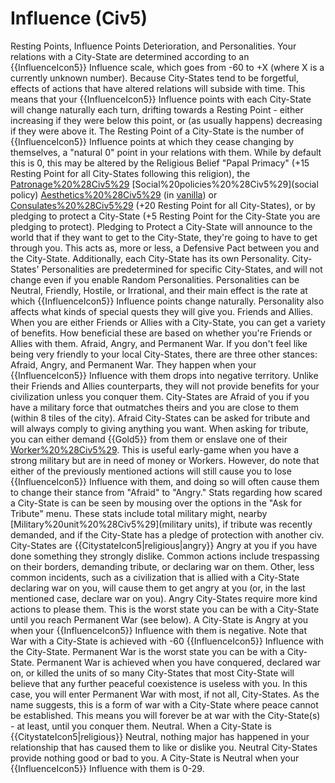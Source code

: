 # Influence (Civ5)

Resting Points, Influence Points Deterioration, and Personalities.
Your relations with a City-State are determined according to an {{InfluenceIcon5}} Influence scale, which goes from -60 to +X (where X is a currently unknown number). Because City-States tend to be forgetful, effects of actions that have altered relations will subside with time. This means that your {{InfluenceIcon5}} Influence points with each City-State will change naturally each turn, drifting towards a Resting Point - either increasing if they were below this point, or (as usually happens) decreasing if they were above it.
The Resting Point of a City-State is the number of {{InfluenceIcon5}} Influence points at which they cease changing by themselves, a "natural 0" point in your relations with them. While by default this is 0, this may be altered by the Religious Belief "Papal Primacy" (+15 Resting Point for all City-States following this religion), the [Patronage%20%28Civ5%29](Patronage) [Social%20policies%20%28Civ5%29](social policy) [Aesthetics%20%28Civ5%29](Aesthetics) (in [vanilla](vanilla)) or [Consulates%20%28Civ5%29](Consulates) (+20 Resting Point for all City-States), or by pledging to protect a City-State (+5 Resting Point for the City-State you are pledging to protect). Pledging to Protect a City-State will announce to the world that if they want to get to the City-State, they're going to have to get through you. This acts as, more or less, a Defensive Pact between you and the City-State.
Additionally, each City-State has its own Personality. City-States' Personalities are predetermined for specific City-States, and will not change even if you enable Random Personalities. Personalities can be Neutral, Friendly, Hostile, or Irrational, and their main effect is the rate at which {{InfluenceIcon5}} Influence points change naturally. Personality also affects what kinds of special quests they will give you.
Friends and Allies.
When you are either Friends or Allies with a City-State, you can get a variety of benefits. How beneficial these are based on whether you're Friends or Allies with them.
Afraid, Angry, and Permanent War.
If you don't feel like being very friendly to your local City-States, there are three other stances: Afraid, Angry, and Permanent War. They happen when your {{InfluenceIcon5}} Influence with them drops into negative territory. Unlike their Friends and Allies counterparts, they will not provide benefits for your civilization unless you conquer them.
City-States are Afraid of you if you have a military force that outmatches theirs and you are close to them (within 8 tiles of the city). Afraid City-States can be asked for tribute and will always comply to giving anything you want. When asking for tribute, you can either demand {{Gold5}} from them or enslave one of their [Worker%20%28Civ5%29](Workers). This is useful early-game when you have a strong military but are in need of money or Workers. However, do note that either of the previously mentioned actions will still cause you to lose {{InfluenceIcon5}} Influence with them, and doing so will often cause them to change their stance from "Afraid" to "Angry." Stats regarding how scared a City-State is can be seen by mousing over the options in the "Ask for Tribute" menu. These stats include total military might, nearby [Military%20unit%20%28Civ5%29](military units), if tribute was recently demanded, and if the City-State has a pledge of protection with another civ.
City-States are {{CitystateIcon5|religious|angry}} Angry at you if you have done something they strongly dislike. Common actions include trespassing on their borders, demanding tribute, or declaring war on them. Other, less common incidents, such as a civilization that is allied with a City-State declaring war on you, will cause them to get angry at you (or, in the last mentioned case, declare war on you). Angry City-States require more kind actions to please them. This is the worst state you can be with a City-State until you reach Permanent War (see below). A City-State is Angry at you when your {{InfluenceIcon5}} Influence with them is negative. Note that War with a City-State is achieved with -60 {{InfluenceIcon5}} Influence with the City-State.
Permanent War is the worst state you can be with a City-State. Permanent War is achieved when you have conquered, declared war on, or killed the units of so many City-States that most City-State will believe that any further peaceful coexistence is useless with you. In this case, you will enter Permanent War with most, if not all, City-States. As the name suggests, this is a form of war with a City-State where peace cannot be established. This means you will forever be at war with the City-State(s) - at least, until you conquer them.
Neutral.
When a City-State is {{CitystateIcon5|religious}} Neutral, nothing major has happened in your relationship that has caused them to like or dislike you. Neutral City-States provide nothing good or bad to you. A City-State is Neutral when your {{InfluenceIcon5}} Influence with them is 0-29.